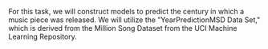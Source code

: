 For this task, we will construct models to predict the century in which a music piece was released. We will utilize the "YearPredictionMSD Data Set," which is derived from the Million Song Dataset from the UCI Machine Learning Repository.
